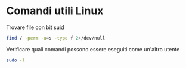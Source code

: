 # Comandi utili Linux

Trovare file con bit suid
```bash
find / -perm -u=s -type f 2>/dev/null
```

Verificare quali comandi possono essere eseguiti come un'altro utente
```bash
sudo -l
```